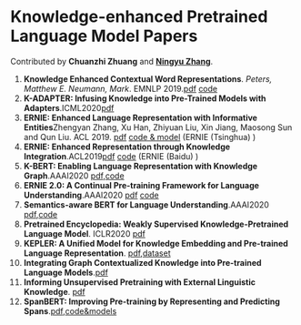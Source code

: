 # Knowledge-enhanced Pretrained Language Model Papers

Contributed by **Chuanzhi Zhuang**  and **[Ningyu Zhang](zxlzr.github.io)**.
 

 
1. **Knowledge Enhanced Contextual Word Representations**. *Peters, Matthew E. Neumann, Mark*. EMNLP 2019.[pdf](https://arxiv.org/pdf/1909.04164.pdf) [code](https://github.com/allenai/kb)
2. **K-ADAPTER: Infusing Knowledge into Pre-Trained Models with Adapters**.ICML2020[pdf](https://arxiv.org/pdf/2002.01808.pdf) 
3. **ERNIE: Enhanced Language Representation with Informative Entities**Zhengyan Zhang, Xu Han, Zhiyuan Liu, Xin Jiang, Maosong Sun and Qun Liu. ACL 2019. [pdf](https://www.aclweb.org/anthology/P19-1139) [code & model](https://github.com/thunlp/ERNIE) (ERNIE (Tsinghua) )
4. **ERNIE: Enhanced Representation through Knowledge Integration**.ACL2019[pdf](https://arxiv.org/pdf/1904.09223.pdf) [code](https://github.com/PaddlePaddle/ERNIE/tree/develop/ERNIE) (ERNIE (Baidu) )
5. **K-BERT: Enabling Language Representation with Knowledge Graph**.AAAI2020 [pdf](https://arxiv.org/pdf/1909.07606.pdf),[code](https://github.com/autoliuweijie/K-BERT)
6. **ERNIE 2.0: A Continual Pre-training Framework for Language Understanding**.AAAI2020 [pdf](https://arxiv.org/pdf/1907.12412v1.pdf) [code](https://github.com/PaddlePaddle/ERNIE/blob/develop/README.md)
7. **Semantics-aware BERT for Language Understanding**.AAAI2020  [pdf](https://arxiv.org/abs/1909.02209),[code](https://github.com/cooelf/SemBERT)
8. **Pretrained Encyclopedia: Weakly Supervised Knowledge-Pretrained Language Model**. ICLR2020  [pdf](https://openreview.net/pdf?id=BJlzm64tDH)
9. **KEPLER: A Unified Model for Knowledge Embedding and Pre-trained Language Representation**. [pdf](https://arxiv.org/pdf/1911.06136.pdf),[dataset](https://deepgraphlearning.github.io/project/wikidata5m)
10. **Integrating Graph Contextualized Knowledge into Pre-trained Language Models**.[pdf](https://arxiv.org/pdf/1912.00147.pdf)
11. **Informing Unsupervised Pretraining with External Linguistic Knowledge**. [pdf](https://arxiv.org/pdf/1909.02339.pdf)
12. **SpanBERT: Improving Pre-training by Representing
    and Predicting Spans**.[pdf](https://arxiv.org/pdf/1907.10529.pdf),[code&models](https://github.com/facebookresearch/SpanBERT)
 
 
